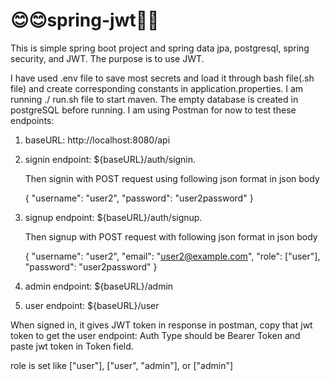 # 😊😊spring-jwt🎈🎈

This is simple spring boot project and spring data jpa, postgresql,
spring security, and JWT. The purpose is to use JWT.

I have used .env file to save most secrets and load it through
bash file(.sh file) and create corresponding constants in
application.properties. I am running ./ run.sh file to start maven.
The empty database is created in postgreSQL before running.
I am using Postman for now to test
these endpoints:

1. baseURL: http://localhost:8080/api

2. signin endpoint: ${baseURL}/auth/signin.

   Then signin with POST request using following json format in json body

   {
   "username": "user2",
   "password": "user2password"
   }

3. signup endpoint: ${baseURL}/auth/signup.

   Then signup with POST request with following json format in json body

   {
   "username": "user2",
   "email": "user2@example.com",
   "role": ["user"],
   "password": "user2password"
   }

4. admin endpoint: ${baseURL}/admin
5. user endpoint: ${baseURL}/user

When signed in, it gives JWT token in response in postman, copy that jwt token
to get the user endpoint: Auth Type should be Bearer Token and paste jwt token in Token field.

role is set like ["user"], ["user", "admin"], or ["admin"]
